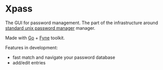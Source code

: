 # Xpass

The GUI for password management. The part of the infrastructure around
[standard unix password manager](https://www.passwordstore.org/)
manager.

Made with [Go](https://go.dev) + [Fyne](https://fyne.io) toolkit.

Features in development:

- fast match and navigate your password database
- add/edit entries
